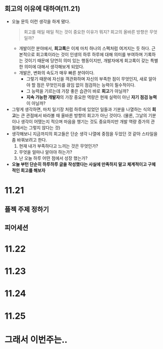 ## 회고의 이유에 대하여(11.21)

- 오늘 문득 이런 생각을 하게 됐다.
    > 회고를 매일 매일 적는 것이 중요한 이유가 뭐지? 회고의 올바른 방향은 무엇일까?
    - 개발이란 분야에서, **회고록**은 이제 마치 하나의 스펙처럼 여겨지는 듯 하다. 근본적으로 회고록이라는 것이 인생의 하루 하루에 대해 의미를 부여하며 기록하는 것이기 때문에 당연히 의미 있는 행동이지만, 개발자에게 회고록이 갖는 특별한 의미에 대해서 생각해보게 되었다.
    - 개발은, 변화의 속도가 매우 빠른 분야이다.
        - 그렇기 때문에 자신을 객관화하며 자신의 부족한 점이 무엇인지, 새로 알아야 할 점은 무엇인지를 끊임 없이 점검하는 능력이 필수적이다.
        - 그 능력을 기르는데 가장 좋은 습관이 바로 **회고**가 아닐까?
        - **지속 가능한 개발자**의 가장 중요한 역량은 현재 실력이 아닌 **자기 점검 능력**이 아닐까?
- 그렇게 생각하면, 마치 일기장 처럼 하루에 있었던 일들과 기분을 나열하는 식의 **회고**는 큰 관점에서 바라볼 때 올바른 방향의 회고가 아닌 것이다. (물론, 그날의 기분이나 생각이 어땠는지 적으며 마음을 챙기는 것도 중요하지만 개발 역량 증가의 관점에서는 그렇지 않다는 것)
- 생각해보니 지금까지의 회고들은 단순 생각 나열에 중점을 두었던 것 같아 스타일을 좀 바꿔보려고 한다.
    1. 현재 내가 부족하다고 느끼는 것은 무엇인가? 
    2. 무엇을 얼마나 알아야 하는가?
    3. 난 오늘 하루 어떤 점에서 성장 했는가?
- **오늘 부턴 단순히 하루하루 글을 작성했다는 사실에 만족하지 말고 체계적이고 구체적인 회고를 해보자**

# 11.21

## 플젝 주제 정하기

## 피어세션 

# 11.22

# 11.23

# 11.24

# 11.25

# 그래서 이번주는..

